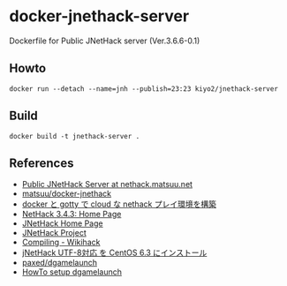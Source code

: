 docker-jnethack-server
======================

Dockerfile for Public JNetHack server (Ver.3.6.6-0.1)

## Howto

    docker run --detach --name=jnh --publish=23:23 kiyo2/jnethack-server

## Build

    docker build -t jnethack-server .

## References

- [Public JNetHack Server at nethack.matsuu.net](https://matsuu.net/nethack/)
- [matsuu/docker-jnethack](https://github.com/matsuu/docker-jnethack)
- [docker と gotty で cloud な nethack プレイ環境を構築](https://qiita.com/rerofumi/items/8bf1c4395eb1e9b07c3f)
- [NetHack 3.4.3: Home Page](http://www.nethack.org/)
- [JNetHack Home Page](http://www.jnethack.org/)
- [JNetHack Project](http://jnethack.sourceforge.jp/)
- [Compiling - Wikihack](http://nethack.wikia.com/wiki/Compiling)
- [jNetHack UTF-8対応 を CentOS 6.3 にインストール](http://qiita.com/KurokoSin/items/bbbfb4b4f9ee645418f1)
- [paxed/dgamelaunch](https://github.com/paxed/dgamelaunch)
- [HowTo setup dgamelaunch](http://nethackwiki.com/wiki/User:Paxed/HowTo_setup_dgamelaunch)
